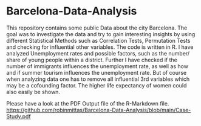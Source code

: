 # Barcelona-Data-Analysis
This repository contains some public Data about the city Barcelona. The goal was to investigate the data and try to gain interesting insights by using different Statistical Methods such as Correlation Tests, Permutation Tests and checking for influential other variables. The code is written in R.
I have analyzed Unemployment rates and possible factors, such as the number/ share of young people within a district. Further I have checked if the number of immigrants influences the unemployment rate, as well as how and if summer tourism influences the unemployment rate. But of course when analyzing data one has to remove all influential 3rd variables which may be a cofounding factor.
The higher life expectancy of women could also easily be shown. 

Please have a look at the PDF Output file of the R-Markdown file. 
https://github.com/robinmittas/Barcelona-Data-Analysis/blob/main/Case-Study.pdf
